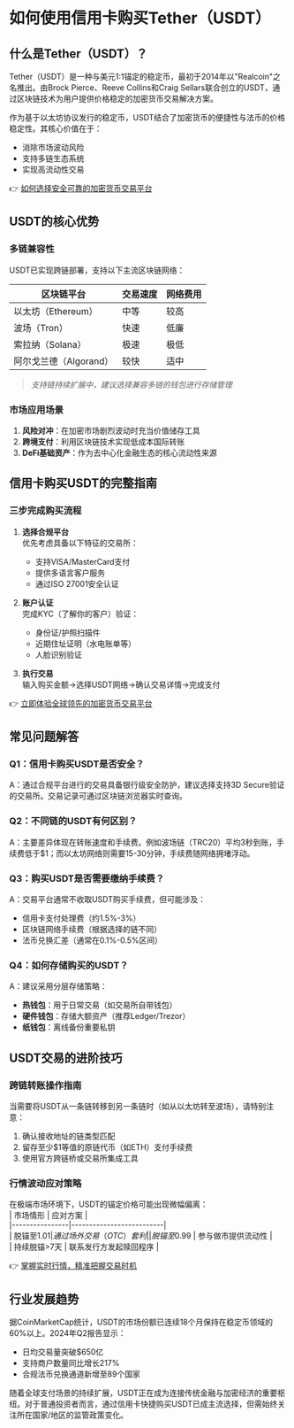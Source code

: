 # 如何使用信用卡购买Tether（USDT）  

## 什么是Tether（USDT）？  
Tether（USDT）是一种与美元1:1锚定的稳定币，最初于2014年以"Realcoin"之名推出。由Brock Pierce、Reeve Collins和Craig Sellars联合创立的USDT，通过区块链技术为用户提供价格稳定的加密货币交易解决方案。  

作为基于以太坊协议发行的稳定币，USDT结合了加密货币的便捷性与法币的价格稳定性。其核心价值在于：  
- 消除市场波动风险  
- 支持多链生态系统  
- 实现高流动性交易  

👉 [如何选择安全可靠的加密货币交易平台](https://bit.ly/okx_welcome)  

## USDT的核心优势  

### 多链兼容性  
USDT已实现跨链部署，支持以下主流区块链网络：  

| 区块链平台       | 交易速度 | 网络费用 |  
|------------------|----------|----------|  
| 以太坊（Ethereum）| 中等     | 较高     |  
| 波场（Tron）      | 快速     | 低廉     |  
| 索拉纳（Solana）  | 极速     | 极低     |  
| 阿尔戈兰德（Algorand）| 较快 | 适中     |  

> *支持链持续扩展中，建议选择兼容多链的钱包进行存储管理*

### 市场应用场景  
1. **风险对冲**：在加密市场剧烈波动时充当价值储存工具  
2. **跨境支付**：利用区块链技术实现低成本国际转账  
3. **DeFi基础资产**：作为去中心化金融生态的核心流动性来源  

## 信用卡购买USDT的完整指南  

### 三步完成购买流程  
1. **选择合规平台**  
   优先考虑具备以下特征的交易所：  
   - 支持VISA/MasterCard支付  
   - 提供多语言客户服务  
   - 通过ISO 27001安全认证  

2. **账户认证**  
   完成KYC（了解你的客户）验证：  
   - 身份证/护照扫描件  
   - 近期住址证明（水电账单等）  
   - 人脸识别验证  

3. **执行交易**  
   输入购买金额→选择USDT网络→确认交易详情→完成支付  

👉 [立即体验全球领先的加密货币交易平台](https://bit.ly/okx_welcome)  

## 常见问题解答  

### Q1：信用卡购买USDT是否安全？  
A：通过合规平台进行的交易具备银行级安全防护，建议选择支持3D Secure验证的交易所。交易记录可通过区块链浏览器实时查询。

### Q2：不同链的USDT有何区别？  
A：主要差异体现在转账速度和手续费。例如波场链（TRC20）平均3秒到账，手续费低于$1；而以太坊网络则需要15-30分钟，手续费随网络拥堵浮动。

### Q3：购买USDT是否需要缴纳手续费？  
A：交易平台通常不收取USDT购买手续费，但可能涉及：  
- 信用卡支付处理费（约1.5%-3%）  
- 区块链网络手续费（根据选择的链不同）  
- 法币兑换汇差（通常在0.1%-0.5%区间）

### Q4：如何存储购买的USDT？  
A：建议采用分层存储策略：  
- **热钱包**：用于日常交易（如交易所自带钱包）  
- **硬件钱包**：存储大额资产（推荐Ledger/Trezor）  
- **纸钱包**：离线备份重要私钥  

## USDT交易的进阶技巧  

### 跨链转账操作指南  
当需要将USDT从一条链转移到另一条链时（如从以太坊转至波场），请特别注意：  
1. 确认接收地址的链类型匹配  
2. 留存至少$1等值的原链代币（如ETH）支付手续费  
3. 使用官方跨链桥或交易所集成工具  

### 行情波动应对策略  
在极端市场环境下，USDT的锚定价格可能出现微幅偏离：  
| 市场情形       | 应对方案                 |  
|----------------|--------------------------|  
| 脱锚至$1.01    | 通过场外交易（OTC）套利  |  
| 脱锚至$0.99    | 参与做市提供流动性       |  
| 持续脱锚>7天   | 联系发行方发起赎回程序   |  

👉 [掌握实时行情，精准把握交易时机](https://bit.ly/okx_welcome)  

## 行业发展趋势  
据CoinMarketCap统计，USDT的市场份额已连续18个月保持在稳定币领域的60%以上。2024年Q2报告显示：  
- 日均交易量突破$650亿  
- 支持商户数量同比增长217%  
- 合规法币兑换通道新增至89个国家  

随着全球支付场景的持续扩展，USDT正在成为连接传统金融与加密经济的重要枢纽。对于普通投资者而言，通过信用卡快捷购买USDT已成主流选择，但需始终关注所在国家/地区的监管政策变化。